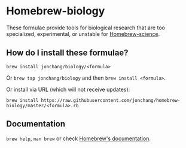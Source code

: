 Homebrew-biology
================

These formulae provide tools for biological research that are too specialized, experimental, or unstable for [Homebrew-science](https://github.com/Homebrew/homebrew-science).


How do I install these formulae?
--------------------------------
`brew install jonchang/biology/<formula>`

Or `brew tap jonchang/biology` and then `brew install <formula>`.

Or install via URL (which will not receive updates):

```
brew install https://raw.githubusercontent.com/jonchang/homebrew-biology/master/<formula>.rb
```

Documentation
-------------
`brew help`, `man brew` or check [Homebrew's documentation](https://github.com/Homebrew/brew/tree/master/share/doc/homebrew#readme).
